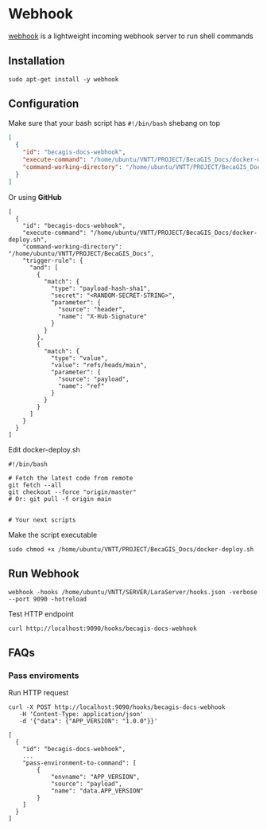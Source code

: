 # Webhook

[webhook](https://github.com/adnanh/webhook) is a lightweight incoming webhook server to run shell commands

## Installation

```shell
sudo apt-get install -y webhook 
```

## Configuration

Make sure that your bash script has `#!/bin/bash` shebang on top

```json title='hooks.json'
[
  {
    "id": "becagis-docs-webhook",
    "execute-command": "/home/ubuntu/VNTT/PROJECT/BecaGIS_Docs/docker-deploy.sh",
    "command-working-directory": "/home/ubuntu/VNTT/PROJECT/BecaGIS_Docs"
  }
]
```

Or using **GitHub**

```shell title="/home/ubuntu/VNTT/SERVER/LaraServer/hooks.json"
[
  {
    "id": "becagis-docs-webhook",
    "execute-command": "/home/ubuntu/VNTT/PROJECT/BecaGIS_Docs/docker-deploy.sh",
    "command-working-directory": "/home/ubuntu/VNTT/PROJECT/BecaGIS_Docs",
    "trigger-rule": {
      "and": [
        {
          "match": {
            "type": "payload-hash-sha1",
            "secret": "<RANDOM-SECRET-STRING>",
            "parameter": {
              "source": "header",
              "name": "X-Hub-Signature"
            }
          }
        },
        {
          "match": {
            "type": "value",
            "value": "refs/heads/main",
            "parameter": {
              "source": "payload",
              "name": "ref"
            }
          }
        }
      ]
    }
  }
]
```

Edit docker-deploy.sh

```shell title="/home/ubuntu/VNTT/PROJECT/BecaGIS_Docs/docker-deploy.sh"
#!/bin/bash

# Fetch the latest code from remote
git fetch --all
git checkout --force "origin/master"
# Or: git pull -f origin main


# Your next scripts
```

Make the script executable

```shell
sudo chmod +x /home/ubuntu/VNTT/PROJECT/BecaGIS_Docs/docker-deploy.sh
```

## Run Webhook

```shell
webhook -hooks /home/ubuntu/VNTT/SERVER/LaraServer/hooks.json -verbose --port 9090 -hotreload
```

Test HTTP endpoint

```shell
curl http://localhost:9090/hooks/becagis-docs-webhook
```

## FAQs
### Pass enviroments
Run HTTP request

```shell
curl -X POST http://localhost:9090/hooks/becagis-docs-webhook
   -H 'Content-Type: application/json'
   -d '{"data": {"APP_VERSION": "1.0.0"}}'
```

```shell
[
  {
    "id": "becagis-docs-webhook",
    ...
    "pass-environment-to-command": [
        {
            "envname": "APP_VERSION",
            "source": "payload",
            "name": "data.APP_VERSION"
        }
    ]
  }
]
```
